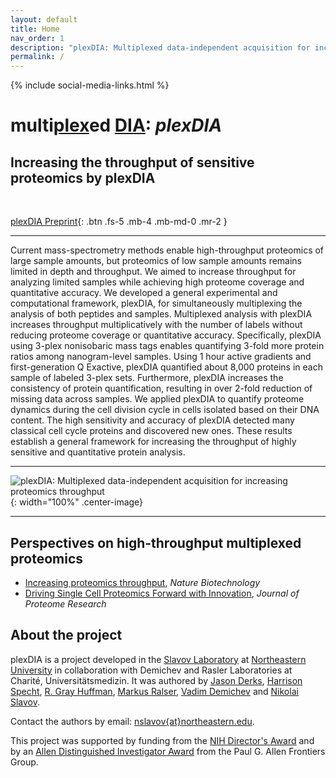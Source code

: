 ```yaml
---
layout: default
title: Home
nav_order: 1
description: "plexDIA: Multiplexed data-independent acquisition for increasing proteomics throughput"
permalink: /
---
```

{% include social-media-links.html %}

# multi<u>plex</u>ed <u>DIA</u>: *plexDIA*
<!-- {: .fs-6 .fw-300}  {: .fs-9 } -->

## Increasing the throughput of sensitive proteomics by plexDIA

&nbsp;


[plexDIA Preprint][plexDIA]{: .btn .fs-5 .mb-4 .mb-md-0 .mr-2 }<!--
[plexDIA code on GitHub](https://github.com/SlavovLab/plxDIA){: .btn .fs-5 .mb-4 .mb-md-0 }
-->

------------

Current mass-spectrometry methods enable high-throughput proteomics of large sample amounts, but proteomics of low sample amounts remains limited in depth and throughput. We aimed to increase throughput for analyzing limited samples while achieving high proteome coverage and quantitative accuracy. We developed a general experimental and computational framework, plexDIA, for simultaneously multiplexing the analysis of both peptides and samples. Multiplexed analysis with plexDIA increases throughput multiplicatively with the number of labels without reducing proteome coverage or quantitative accuracy. Specifically, plexDIA using 3-plex nonisobaric mass tags enables quantifying 3-fold more protein ratios among nanogram-level samples. Using 1 hour active gradients and first-generation Q Exactive, plexDIA quantified about 8,000 proteins in each sample of labeled 3-plex sets. Furthermore, plexDIA increases the consistency of protein quantification, resulting in over 2-fold reduction of missing data across samples. We applied plexDIA to quantify proteome dynamics during the cell division cycle in cells isolated based on their DNA content. The high sensitivity and accuracy of plexDIA detected many classical cell cycle proteins and discovered new ones. These results establish a general framework for increasing the throughput of highly sensitive and quantitative protein analysis.  

------------


![plexDIA: Multiplexed data-independent acquisition for increasing proteomics throughput]({{site.baseurl}}/mass-spec/Figures/plexDIA.png){: width="100%" .center-image}

------------



## Perspectives on high-throughput multiplexed proteomics
* [Increasing proteomics throughput](https://www.nature.com/articles/s41587-021-00881-z), *Nature Biotechnology*
* [Driving Single Cell Proteomics Forward with Innovation](https://pubmed.ncbi.nlm.nih.gov/34597050/), *Journal of Proteome Research*



## About the project

plexDIA is a project developed in the [Slavov Laboratory](http://slavovlab.net) at [Northeastern University](https://www.northeastern.edu/) in collaboration with Demichev and Rasler Laboratories at Charité, Universitätsmedizin. It was authored by [Jason Derks](https://slavovlab.net/people.htm), [Harrison Specht](http://harrisonspecht.com), [R. Gray Huffman](https://slavovlab.net/people.htm), [Markus Ralser](https://www.crick.ac.uk/research/labs/markus-ralser), [Vadim Demichev](https://github.com/vdemichev) and [Nikolai Slavov](https://coe.northeastern.edu/people/slavov-nikolai/).   


Contact the authors by email: [nslavov\{at\}northeastern.edu](mailto:nslavov@northeastern.edu).

This project was supported by funding from the [NIH Director's Award](https://projectreporter.nih.gov/project_info_description.cfm?aid=9167004&icde=31336575) and by an [Allen Distinguished Investigator Award](https://alleninstitute.org/what-we-do/frontiers-group/distinguished-investigators/projects/tracking-proteome-dynamics-single-cells) from the Paul G. Allen Frontiers Group.


[plexDIA]: preprint_link "Multiplexed data-independent acquisition by plexDIA"
